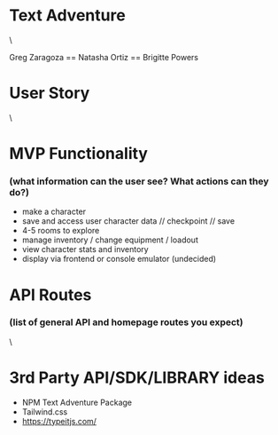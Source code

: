 # Text Adventure

\

Greg Zaragoza == Natasha Ortiz == Brigitte Powers

# User Story

\

# MVP Functionality

### (what information can the user see? What actions can they do?)

* make a character
* save and access user character data // checkpoint // save
* 4-5 rooms to explore
* manage inventory / change equipment / loadout
* view character stats and inventory
* display via frontend or console emulator (undecided)

# API Routes

### (list of general API and homepage routes you expect)

\

# 3rd Party API/SDK/LIBRARY ideas

- NPM Text Adventure Package
- Tailwind.css
- https://typeitjs.com/
